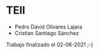 # TEII

- Pedro David Olivares Lajara
- Cristian Santiago Sánchez

Trabajo finalizado el 02-06-2021 ;-)